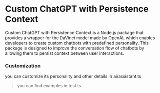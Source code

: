 # Custom ChatGPT with Persistence Context

Custom ChatGPT with Persistence Context is a Node.js package that provides a wrapper for the DaVinci model made by OpenAI, which enables developers to create custom chatbots with predefined personality. This package is designed to improve the conversation flow of chatbots by allowing them to persist context between user interactions.

### Customization

you can customize its personality and other details in  ai/assistant.ts 

> you can find examples in test.ts
